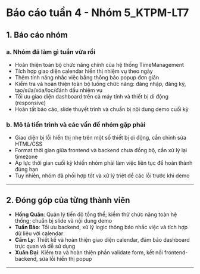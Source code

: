 # **Báo cáo tuần 4 - Nhóm 5_KTPM-LT7**

## **1. Báo cáo nhóm**

### a. **Nhóm đã làm gì tuần vừa rồi**

* Hoàn thiện toàn bộ chức năng chính của hệ thống TimeManagement
* Tích hợp giao diện calendar hiển thị nhiệm vụ theo ngày
* Thêm tính năng nhắc việc bằng thông báo popup đơn giản
* Kiểm tra và hoàn thiện toàn bộ luồng chức năng: đăng nhập, đăng ký, tạo/sửa/xóa/lọc/đánh dấu nhiệm vụ
* Tối ưu giao diện dashboard trên cả máy tính và thiết bị di động (responsive)
* Hoàn tất báo cáo, slide thuyết trình và chuẩn bị nội dung demo cuối kỳ

### b. **Mô tả tiến trình và các vấn đề nhóm gặp phải**

* Giao diện bị lỗi hiển thị nhẹ trên một số thiết bị di động, cần chỉnh sửa HTML/CSS
* Format thời gian giữa frontend và backend chưa đồng bộ, cần xử lý lại timezone
* Áp lực thời gian cuối kỳ khiến nhóm phải làm việc liên tục để hoàn thành đúng hạn
* Tuy nhiên, nhóm đã phối hợp tốt và xử lý triệt để các lỗi trước khi demo

---

## **2. Đóng góp của từng thành viên**

* **Hồng Quân**: Quản lý tiến độ tổng thể; kiểm thử chức năng toàn hệ thống; chuẩn bị slide và nội dung demo
* **Tuấn Bảo**: Tối ưu backend, xử lý logic thông báo nhắc việc và tích hợp dữ liệu với calendar
* **Cẩm Ly**: Thiết kế và hoàn thiện giao diện calendar, đảm bảo dashboard trực quan và dễ sử dụng
* **Xuân Đại**: Kiểm tra và hoàn thiện phần validate form, kết nối frontend-backend, sửa lỗi hiển thị popup

---
